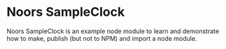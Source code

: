 # Noors SampleClock

Noors SampleClock is an example node module to learn and demonstrate how to make,
publish (but not to NPM) and import a node module.